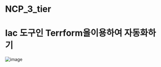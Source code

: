 # NCP_3_tier
# Iac 도구인 Terrform을이용하여 자동화하기 
![image](https://github.com/user-attachments/assets/14973d37-0f5f-4a1c-a9f3-d65e5e874578)
